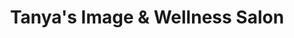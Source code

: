 ---
title: "Tanya's Image & Wellness Salon"
url: /cincinnati/tanyas-image-und-wellness-salon/
shop: Friseur
---